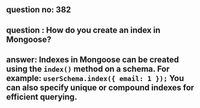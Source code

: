 
      
## question no: 382

## question : How do you create an index in Mongoose?

## answer: Indexes in Mongoose can be created using the `index()` method on a schema. For example: `userSchema.index({ email: 1 });` You can also specify unique or compound indexes for efficient querying.
      